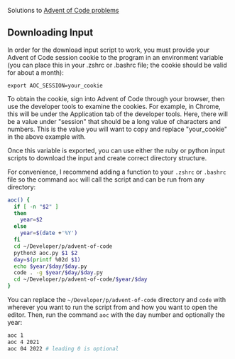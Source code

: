 Solutions to [Advent of Code problems](https://adventofcode.com/)

## Downloading Input

In order for the download input script to work, you must provide your Advent of Code session cookie
to the program in an environment variable (you can place this in your .zshrc or .bashrc file; the
cookie should be valid for about a month):

```console
export AOC_SESSION=your_cookie
```

To obtain the cookie, sign into Advent of Code through your browser, then use the
developer tools to examine the cookies. For example, in Chrome, this will be under the Application
tab of the developer tools. Here, there will be a value under "session" that should be a long
value of characters and numbers. This is the value you will want to copy and replace "your_cookie" in
the above example with.

Once this variable is exported, you can use either the ruby or python input scripts to download the input and create correct directory structure.

For convenience, I recommend adding a function to your `.zshrc` or `.bashrc` file so the command `aoc` will call the script and can be run from any directory:

```bash
aoc() {
  if [ -n "$2" ]
  then
    year=$2
  else
    year=$(date +'%Y')
  fi
  cd ~/Developer/p/advent-of-code
  python3 aoc.py $1 $2
  day=$(printf %02d $1)
  echo $year/$day/$day.py
  code . -g $year/$day/$day.py
  cd ~/Developer/p/advent-of-code/$year/$day
}
```

You can replace the `~/Developer/p/advent-of-code` directory and `code` with wherever you want to run the script from and how you want to open the editor. Then, run the command `aoc` with the day number and optionally the year:

```bash
aoc 1
aoc 4 2021
aoc 04 2022 # leading 0 is optional
```
